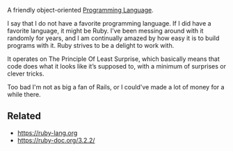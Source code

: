 A friendly object-oriented [Programming Language](Programming%20Language.md).

I say that I do not have a favorite programming language. If I did have a favorite language, it might be Ruby. I’ve been messing around with it randomly for years, and I am continually amazed by how easy it is to build programs with it. Ruby strives to be a delight to work with.

It operates on The Principle Of Least Surprise, which basically means that code does what it looks like it’s supposed to, with a minimum of surprises or clever tricks.

Too bad I'm not as big a fan of Rails, or I could've made a lot of money for a while there.

## Related

* https://ruby-lang.org
* https://ruby-doc.org/3.2.2/
